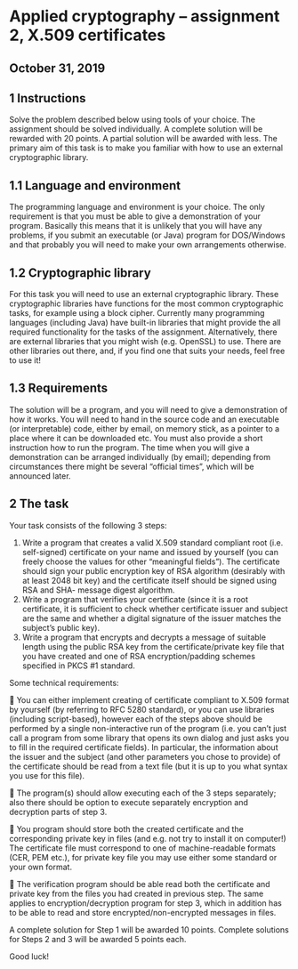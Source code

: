 # Applied cryptography – assignment 2, X.509 certificates

## October 31, 2019

## 1 Instructions

Solve the problem described below using tools of your choice. The assignment should be solved
individually. A complete solution will be rewarded with 20 points. A partial solution will be
awarded with less. The primary aim of this task is to make you familiar with how to use an external
cryptographic library.

## 1.1 Language and environment

The programming language and environment is your choice. The only requirement is that you must
be able to give a demonstration of your program. Basically this means that it is unlikely that you
will have any problems, if you submit an executable (or Java) program for DOS/Windows and that
probably you will need to make your own arrangements otherwise.

## 1.2 Cryptographic library

For this task you will need to use an external cryptographic library. These cryptographic libraries
have functions for the most common cryptographic tasks, for example using a block cipher.
Currently many programming languages (including Java) have built-in libraries that might provide
the all required functionality for the tasks of the assignment. Alternatively, there are external
libraries that you might wish (e.g. OpenSSL) to use. There are other libraries out there, and, if you
find one that suits your needs, feel free to use it!

## 1.3 Requirements

The solution will be a program, and you will need to give a demonstration of how it works. You
will need to hand in the source code and an executable (or interpretable) code, either by email, on
memory stick, as a pointer to a place where it can be downloaded etc. You must also provide a
short instruction how to run the program. The time when you will give a demonstration can be
arranged individually (by email); depending from circumstances there might be several “official
times”, which will be announced later.


## 2 The task

Your task consists of the following 3 steps:

1. Write a program that creates a valid X.509 standard compliant root (i.e. self-signed) certificate
    on your name and issued by yourself (you can freely choose the values for other “meaningful
    fields”). The certificate should sign your public encryption key of RSA algorithm (desirably
    with at least 2048 bit key) and the certificate itself should be signed using RSA and SHA-
    message digest algorithm.
2. Write a program that verifies your certificate (since it is a root certificate, it is sufficient to
    check whether certificate issuer and subject are the same and whether a digital signature of
    the issuer matches the subject’s public key).
3. Write a program that encrypts and decrypts a message of suitable length using the public RSA
    key from the certificate/private key file that you have created and one of RSA
    encryption/padding schemes specified in PKCS #1 standard.

Some technical requirements:

 You can either implement creating of certificate compliant to X.509 format by yourself (by
referring to RFC 5280 standard), or you can use libraries (including script-based), however
each of the steps above should be performed by a single non-interactive run of the program
(i.e. you can’t just call a program from some library that opens its own dialog and just asks you
to fill in the required certificate fields). In particular, the information about the issuer and the
subject (and other parameters you chose to provide) of the certificate should be read from a
text file (but it is up to you what syntax you use for this file).

 The program(s) should allow executing each of the 3 steps separately; also there should be
option to execute separately encryption and decryption parts of step 3.

 You program should store both the created certificate and the corresponding private key in files
(and e.g. not try to install it on computer!) The certificate file must correspond to one of
machine-readable formats (CER, PEM etc.), for private key file you may use either some
standard or your own format.

 The verification program should be able read both the certificate and private key from the files
you had created in previous step. The same applies to encryption/decryption program for step
3, which in addition has to be able to read and store encrypted/non-encrypted messages in files.

A complete solution for Step 1 will be awarded 10 points. Complete solutions for Steps 2 and 3
will be awarded 5 points each.

Good luck!


